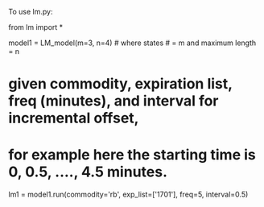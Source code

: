 To use lm.py:

from lm import *

model1 = LM_model(m=3, n=4) # where states # = m and maximum length = n

# given commodity, expiration list, freq (minutes), and interval for incremental offset, 
# for example here the starting time is 0, 0.5, ...., 4.5 minutes.

lm1 = model1.run(commodity='rb', exp_list=['1701'], freq=5, interval=0.5)


